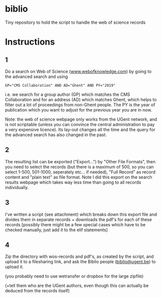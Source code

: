 # biblio
Tiny repository to hold the script to handle the web of science records

# Instructions

## 1
Do a search on Web of Science (www.webofknowledge.com) by going to the advanced search and using
```
GP="CMS Collaboration" AND AD="Ghent" AND PY="2019" 
```
i.e. we search for a group author (GP) which matches the CMS Collaboration and for an address (AD) which matches Ghent, which
helps to filter out a lot of proceedings from non-Ghent people. The PY is the year of publication which you want to adjust for the previous year you are in now.

Note: the web of science webpage only works from the UGent network, and is not scriptable (unless you can convince the central administration to pay a very expensive licence).
Its lay-out changes all the time and the query for the advanced search has also changed in the past.

## 2
The resulting list can be exported ("Export...") by "Other File Formats", then you need to select the records (but there is a maximum of 500, so you can select 1-500, 501-1000, seperately etc... if needed),
"Full Record" as record content and "plain text" as file format. 
Note I did this export on the search results webpage which takes way less time than going to all records individually.

## 3
I've written a script (see attachment) which breaks down this export file and divides them in separate records + downloads the pdf's for each of these records [possibly there might be a few special cases which have to be checked manually, just add it to the elif statements]

## 4
Zip the directory with wos-records and pdf's, as created by the script, and upload it to a filesharing link, and ask the Biblio people (biblio@ugent.be) to upload it.

(you probably need to use wetransfer or dropbox for the large zipfile)

(+tell them who are the UGent authors, even though this can actually be deduced from the records itself)
